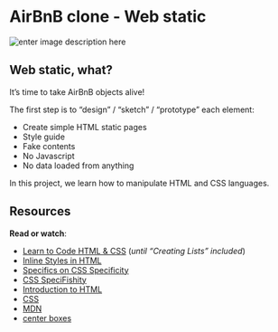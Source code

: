 ﻿# AirBnB clone - Web static

![enter image description here](https://s3.amazonaws.com/intranet-projects-files/concepts/74/hbnb_step1.png)

## Web static, what?
It’s time to take AirBnB objects alive!

The first step is to “design” / “sketch” / “prototype” each element:

-   Create simple HTML static pages
-   Style guide
-   Fake contents
-   No Javascript
-   No data loaded from anything

In this project, we learn how to manipulate HTML and CSS languages. 
## Resources

**Read or watch**:

-   [Learn to Code HTML & CSS](https://learn.shayhowe.com/html-css/)  (_until “Creating Lists” included_)
-   [Inline Styles in HTML](https://www.codecademy.com/article/html-inline-styles)
-   [Specifics on CSS Specificity](https://css-tricks.com/specifics-on-css-specificity/")
-   [CSS SpeciFishity](https://www.standardista.com/cgi-sys/suspendedpage.cgi")
-   [Introduction to HTML](https://developer.mozilla.org/en-US/docs/Learn/HTML/Introduction_to_HTML)
-   [CSS](https://developer.mozilla.org/en-US/docs/Learn/CSS)
-   [MDN](https://developer.mozilla.org/en-US/)
-   [center boxes](https://css-tricks.com/centering-css-complete-guide/)
